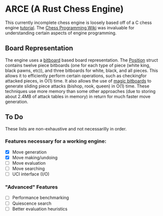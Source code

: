 # ARCE (A Rust Chess Engine)
This currently incomplete chess engine is loosely based off of a C chess engine [tutorial](https://www.youtube.com/playlist?list=PLmN0neTso3Jxh8ZIylk74JpwfiWNI76Cs). The [Chess Programming Wiki](https://www.chessprogramming.org/Main_Page) was invaluable for understanding certain aspects of engine programming.

## Board Representation
The engine uses a [bitboard](https://www.chessprogramming.org/Bitboards) based board representation. The [Position](src/position.rs) struct contains twelve piece bitboards (one for each type of piece (white king, black pawns, etc)), and three bitboards for white, black, and all pieces. This allows it to efficiently perform certain operations, such as checkingfor attacked pieces, in O(1) time. It also allows the use of [magic bitboards](https://www.chessprogramming.org/Magic_Bitboards) to generate sliding piece attacks (bishop, rook, queen) in O(1) time. These techniques use more memory than some other approaches (due to storing about 2.4MB of attack tables in memory) in return for much faster move generation.

## To Do
These lists are non-exhaustive and not necessarilly in order.

### Features necessary for a working engine:
 - [x] Move generation
 - [x] Move making/undoing
 - [ ] Move evaluation
 - [ ] Move searching
 - [ ] UCI interface (I/O)

### "Advanced" Features
 - [ ] Performance benchmarking
 - [ ] Quiescence search
 - [ ] Better evaluation heuristics
